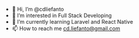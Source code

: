 - 👋 Hi, I’m @cdliefanto
- 👀 I’m interested in Full Stack Developing  
- 🌱 I’m currently learning Laravel and React Native
- 📫 How to reach me cd.liefanto@gmail.com

<!---
cdliefanto/cdliefanto is a ✨ special ✨ repository because its `README.md` (this file) appears on your GitHub profile.
You can click the Preview link to take a look at your changes.
--->
